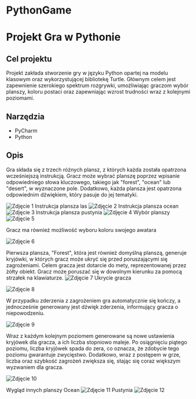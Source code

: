 # PythonGame

# Projekt Gra w Pythonie

## Cel projektu
Projekt zakłada stworzenie gry w języku Python opartej na modelu klasowym oraz wykorzystującej bibliotekę Turtle. Głównym celem jest zapewnienie szerokiego spektrum rozgrywki, umożliwiając graczom wybór planszy, koloru postaci oraz zapewniając wzrost trudności wraz z kolejnymi poziomami.

## Narzędzia
- PyCharm
- Python

## Opis
Gra składa się z trzech różnych plansz, z których każda została opatrzona wcześniejszą instrukcją. Gracz może wybrać planszę poprzez wpisanie odpowiedniego słowa kluczowego, takiego jak "forest", "ocean" lub "desert", w wyznaczone pole. Dodatkowo, każda plansza jest opatrzona odpowiednim dźwiękiem, który pasuje do jej tematyki.

<img src="images_readme/instrukacja.png" alt="Zdjęcie 1">
Instrukcja plansza las
<img src="images_readme/instrukcja1.png" alt="Zdjęcie 2">
Instrukcja plansza ocean
<img src="images_readme/instrukcja2.png" alt="Zdjęcie 3">
Instrukcja plansza pustynia
<img src="images_readme/instrukcja33.png" alt="Zdjęcie 4">
Wybór planszy 
<img src="images_readme/select_game_board.png" alt="Zdjęcie 5">

Gracz ma również możliwość wyboru koloru swojego awatara

<img src="images_readme/select_color.png" alt="Zdjęcie 6">

Pierwsza plansza, "Forest", która jest również domyślną planszą, generuje kryjówki, w których gracz może ukryć się przed poruszającymi się zagrożeniami. Celem gracza jest dotarcie do mety, reprezentowanej przez żółty obiekt. Gracz może poruszać się w dowolnym kierunku za pomocą strzałek na klawiaturze.
<img src="images_readme/level1.png" alt="Zdjęcie 7">
Ukrycie gracza 

<img src="images_readme/hide_player.png" alt="Zdjęcie 8">

W przypadku zderzenia z zagrożeniem gra automatycznie się kończy, a jednocześnie generowany jest dźwięk zderzenia, informujący gracza o niepowodzeniu.

<img src="images_readme/collision.png" alt="Zdjęcie 9">

Wraz z każdym kolejnym poziomem generowane są nowe ustawienia kryjówek dla gracza, a ich liczba stopniowo maleje. Po osiągnięciu piątego poziomu, liczba kryjówek spada do zera, co oznacza, że zdobycie tego poziomu gwarantuje zwycięstwo. Dodatkowo, wraz z postępem w grze, liczba oraz szybkość zagrożeń zwiększa się, stając się coraz większym wyzwaniem dla gracza.

<img src="images_readme/victory.png" alt="Zdjęcie 10">

Wygląd innych planszy 
Ocean 
<img src="images_readme/ocean.png" alt="Zdjęcie 11">
Pustynia 
<img src="images_readme/desert.png" alt="Zdjęcie 12">

